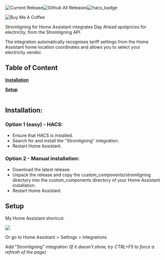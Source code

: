 ![Current Release](https://img.shields.io/github/release/mtrab/energidataservice/all.svg?style=plastic)![Github All Releases](https://img.shields.io/github/downloads/mtrab/energidataservice/total.svg?style=plastic)![hacs_badge](https://img.shields.io/badge/HACS-Default-41BDF5.svg?style=plastic)

![Buy Me A Coffee](https://www.buymeacoffee.com/assets/img/custom_images/orange_img.png)

Stromligning for Home Assistant integrates Day Ahead spotprices for electricity, from the Stromligning API.

The integration automatically recognises tariff settings from the Home Assistant home location coordinates and allows you to select your electricity vendor.

## Table of Content

[**Installation**](#installation)  
  
[**Setup**](#setup)  
 

## Installation:

### Option 1 (easy) - HACS:

*   Ensure that HACS is installed.
*   Search for and install the "Stromligning" integration.
*   Restart Home Assistant.

### Option 2 - Manual installation:

*   Download the latest release.
*   Unpack the release and copy the custom\_components/stromligning directory into the custom\_components directory of your Home Assistant installation.
*   Restart Home Assistant.

## Setup

My Home Assistant shortcut:  
  
![](https://my.home-assistant.io/badges/config_flow_start.svg)

Or go to Home Assistant > Settings > Integrations

Add "Stromligning" integration _(If it doesn't show, try CTRL+F5 to force a refresh of the page)_